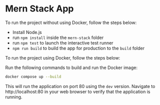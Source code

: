 # Mern Stack App

To run the project without using Docker, follow the steps below:
- Install Node.js
- run `npm install` inside the `mern-stack` folder
- run `npm test` to launch the interactive test runner
- `npm run build` to build the app for production to the `build` folder

To run the project using Docker, follow the steps below:

Run the following commands to build and run the Docker image:

```bash
docker compose up --build
```

This will run the application on port 80 using the `dev` version. Navigate to http://localhost:80 in your web browser to verify that the application is running.
